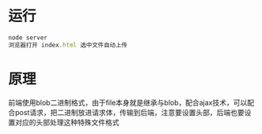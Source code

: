 # 运行

```js
node server
浏览器打开 index.html 选中文件自动上传
```

# 原理

前端使用blob二进制格式，由于file本身就是继承与blob，配合ajax技术，可以配合post请求，把二进制放进请求体，传输到后端，注意要设置头部，后端也要设置对应的头部处理这种特殊文件格式